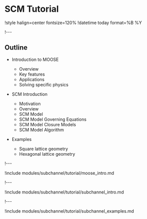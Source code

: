# SCM Tutorial

!style halign=center fontsize=120%
!datetime today format=%B %Y

!---

## Outline

- Introduction to MOOSE

  - Overview
  - Key features
  - Applications
  - Solving specific physics

- SCM Introduction

  - Motivation
  - Overview
  - SCM Model
  - SCM Model Governing Equations
  - SCM Model Closure Models
  - SCM Model Algorithm

- Examples

  - Square lattice geometry
  - Hexagonal lattice geometry

!---

!include modules/subchannel/tutorial/moose_intro.md

!---

!include modules/subchannel/tutorial/subchannel_intro.md

!---

!include modules/subchannel/tutorial/subchannel_examples.md
